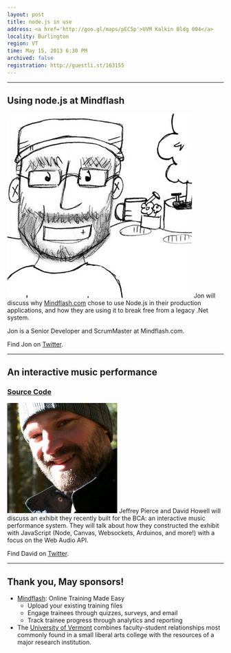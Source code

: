 ```yaml
---
layout: post
title: node.js in use
address: <a href='http://goo.gl/maps/pEC5p'>UVM Kalkin Bldg 004</a>
locality: Burlington
region: VT
time: May 15, 2013 6:30 PM
archived: false
registration: http://guestli.st/163155
---
```


---

## Using node.js at Mindflash
![Jon Sullivan](/images/speakers/jon_sullivan.jpg)
Jon will discuss why [Mindflash.com](http://mindflash.com/) chose to use Node.js in their production applications, and how they are using it to break free from a legacy .Net system.

Jon is a Senior Developer and ScrumMaster at Mindflash.com.

Find Jon on [Twitter](https://twitter.com/scrumlord).

---
## An interactive music performance
### [Source Code](https://github.com/pixel-to-noise/in.c)
![David Howell](/images/speakers/david_howell.jpg)
Jeffrey Pierce and David Howell will discuss an exhibit they recently built for the BCA: an interactive music performance system. They will talk about how they constructed the exhibit with JavaScript (Node, Canvas, Websockets, Arduinos, and more!) with a focus on the Web Audio API.

Find David on [Twitter](https://twitter.com/dehowell).

---
## Thank you, May sponsors!

- [Mindflash](http://mindflash.com): Online Training Made Easy
  - Upload your existing training files
  - Engage trainees through quizzes, surveys, and email
  - Track trainee progress through analytics and reporting
- The [University of Vermont](http://uvm.edu) combines faculty-student relationships most commonly found in a small liberal arts college with the resources of a major research institution.
